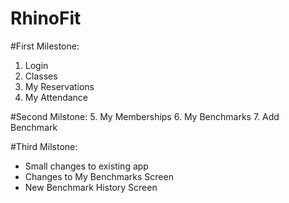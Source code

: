 RhinoFit
========

#First Milestone:
1. Login
2. Classes 
3. My Reservations
4. My Attendance

#Second Milstone:
5. My Memberships
6. My Benchmarks
7. Add Benchmark

#Third Milstone:
- Small changes to existing app
- Changes to My Benchmarks Screen
- New Benchmark History Screen
